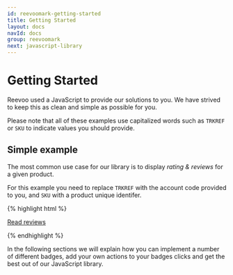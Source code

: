 ```yaml
---
id: reevoomark-getting-started
title: Getting Started
layout: docs
navId: docs
group: reevoomark
next: javascript-library
---
```


Getting Started
===============

Reevoo used a JavaScript to provide our solutions to you. We have strived to keep this as clean and simple as possible for you.

Please note that all of these examples use capitalized words such as ```TRKREF``` or ```SKU``` to indicate values you should provide.


Simple example
--------------

The most common use case for our library is to display _rating & reviews_ for a given product.

For this example you need to replace ```TRKREF``` with the account code provided to you, and ```SKU``` with a product unique identifer.

{% highlight html %}
<!-- This will be transformed into a product badge for the given TRKREF and SKU -->
<a class="reevoomark" href="http://mark.reevoo.com/partner/TRKREF/SKU">Read reviews</a>

<script id="reevoomark-loader" type="text/javascript" charset="utf-8">
  (function() {
    var script = document.createElement('script');
    script.type = 'text/javascript';
    script.src = '//cdn.mark.reevoo.com/assets/reevoo_mark.js';
    var s = document.getElementById('reevoomark-loader');
    s.parentNode.insertBefore(script, s);
  })();

  afterReevooMarkLoaded = [function() {
    ReevooApi.load('TRKREF', function(retailer) {
      retailer.init_badges
    });
  }];
</script>
{% endhighlight %}

In the following sections we will explain how you can implement a number of different badges, add your own actions to your badges clicks and get the best out of our JavaScript library.
